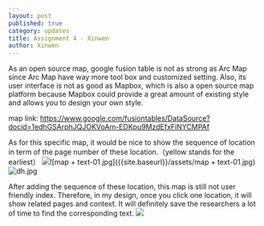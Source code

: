 ```yaml
---
layout: post
published: true
category: updates
title: Assignment 4 - Xinwen
author: Xinwen
---
```

As an open source map, google fusion table is not as strong as Arc Map since Arc Map have way more tool box and customized setting. Also, its user interface is not as good as Mapbox, which is also a open source map platform because Mapbox could provide a great amount of existing style and allows you to design your own style. 

map link:
https://www.google.com/fusiontables/DataSource?docid=1edhGSArphJQJOKVoAm-EDKpu9MzdEfxFiNYCMPAf

As for this specific map, it would be nice to show the sequence of location in term of the page number of these location.（yellow stands for the earliest）
![]({{site.baseurl}}/assets/dh.jpg)![map + text-01.jpg]({{site.baseurl}}/assets/map + text-01.jpg)
![dh.jpg]({{site.baseurl}}/assets/dh.jpg)


After adding the sequence of these location, this map is still not user friendly index. Therefore, in my design, once you click one location, it will show related pages and context. It will definitely save the researchers a lot of time to find the corresponding text.
![]({{site.baseurl}}/assets/map%20%2B%20text-01.jpg)
